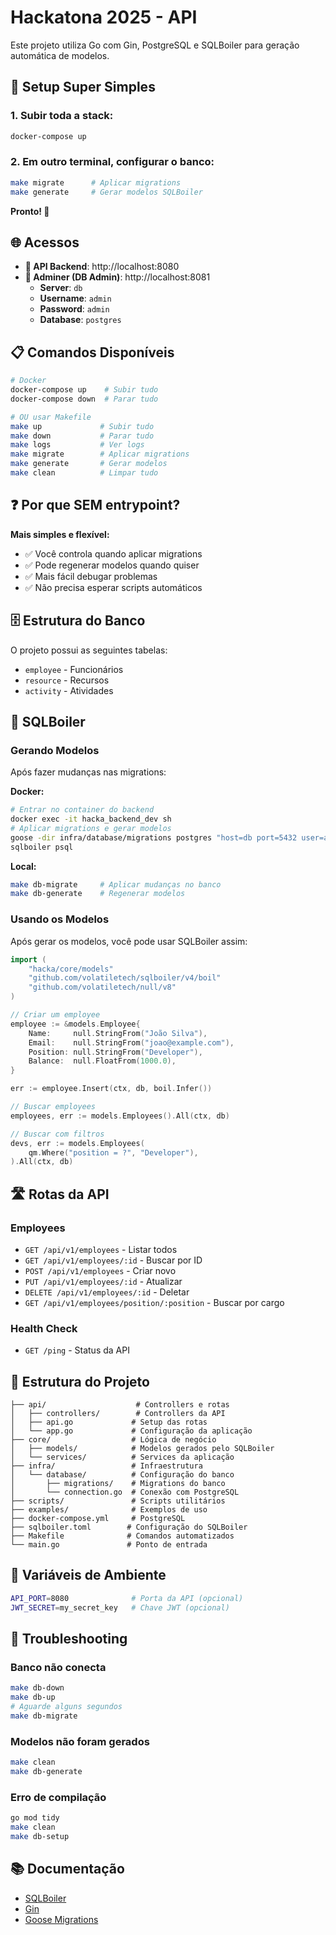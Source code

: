 # Hackatona 2025 - API

Este projeto utiliza Go com Gin, PostgreSQL e SQLBoiler para geração automática de modelos.

## 🚀 Setup Super Simples

### **1. Subir toda a stack:**
```bash
docker-compose up
```

### **2. Em outro terminal, configurar o banco:**
```bash
make migrate      # Aplicar migrations
make generate     # Gerar modelos SQLBoiler
```

**Pronto! 🎉**

## 🌐 Acessos

- **🚀 API Backend**: http://localhost:8080
- **🔧 Adminer (DB Admin)**: http://localhost:8081
  - **Server**: `db`
  - **Username**: `admin` 
  - **Password**: `admin`
  - **Database**: `postgres`

## 📋 Comandos Disponíveis

```bash
# Docker
docker-compose up    # Subir tudo
docker-compose down  # Parar tudo

# OU usar Makefile
make up             # Subir tudo
make down           # Parar tudo  
make logs           # Ver logs
make migrate        # Aplicar migrations
make generate       # Gerar modelos
make clean          # Limpar tudo
```

## ❓ **Por que SEM entrypoint?**

**Mais simples e flexível:**
- ✅ Você controla quando aplicar migrations
- ✅ Pode regenerar modelos quando quiser
- ✅ Mais fácil debugar problemas
- ✅ Não precisa esperar scripts automáticos

## 🗄️ Estrutura do Banco

O projeto possui as seguintes tabelas:
- `employee` - Funcionários
- `resource` - Recursos  
- `activity` - Atividades

## 🔧 SQLBoiler

### Gerando Modelos

Após fazer mudanças nas migrations:

**Docker:**
```bash
# Entrar no container do backend
docker exec -it hacka_backend_dev sh
# Aplicar migrations e gerar modelos
goose -dir infra/database/migrations postgres "host=db port=5432 user=admin password=admin dbname=postgres sslmode=disable" up
sqlboiler psql
```

**Local:**
```bash
make db-migrate     # Aplicar mudanças no banco
make db-generate    # Regenerar modelos
```

### Usando os Modelos

Após gerar os modelos, você pode usar SQLBoiler assim:

```go
import (
    "hacka/core/models"
    "github.com/volatiletech/sqlboiler/v4/boil"
    "github.com/volatiletech/null/v8"
)

// Criar um employee
employee := &models.Employee{
    Name:     null.StringFrom("João Silva"),
    Email:    null.StringFrom("joao@example.com"),
    Position: null.StringFrom("Developer"),
    Balance:  null.FloatFrom(1000.0),
}

err := employee.Insert(ctx, db, boil.Infer())

// Buscar employees
employees, err := models.Employees().All(ctx, db)

// Buscar com filtros
devs, err := models.Employees(
    qm.Where("position = ?", "Developer"),
).All(ctx, db)
```

## 🛣️ Rotas da API

### Employees
- `GET /api/v1/employees` - Listar todos
- `GET /api/v1/employees/:id` - Buscar por ID
- `POST /api/v1/employees` - Criar novo
- `PUT /api/v1/employees/:id` - Atualizar
- `DELETE /api/v1/employees/:id` - Deletar
- `GET /api/v1/employees/position/:position` - Buscar por cargo

### Health Check
- `GET /ping` - Status da API

## 📁 Estrutura do Projeto

```
├── api/                    # Controllers e rotas
│   ├── controllers/        # Controllers da API
│   ├── api.go             # Setup das rotas
│   └── app.go             # Configuração da aplicação
├── core/                  # Lógica de negócio
│   ├── models/            # Modelos gerados pelo SQLBoiler
│   └── services/          # Services da aplicação
├── infra/                 # Infraestrutura
│   └── database/          # Configuração do banco
│       ├── migrations/    # Migrations do banco
│       └── connection.go  # Conexão com PostgreSQL
├── scripts/               # Scripts utilitários
├── examples/              # Exemplos de uso
├── docker-compose.yml     # PostgreSQL
├── sqlboiler.toml        # Configuração do SQLBoiler
├── Makefile              # Comandos automatizados
└── main.go               # Ponto de entrada
```

## 🔐 Variáveis de Ambiente

```bash
API_PORT=8080              # Porta da API (opcional)
JWT_SECRET=my_secret_key   # Chave JWT (opcional)
```

## 🐛 Troubleshooting

### Banco não conecta
```bash
make db-down
make db-up
# Aguarde alguns segundos
make db-migrate
```

### Modelos não foram gerados
```bash
make clean
make db-generate
```

### Erro de compilação
```bash
go mod tidy
make clean
make db-setup
```

## 📚 Documentação

- [SQLBoiler](https://github.com/volatiletech/sqlboiler)
- [Gin](https://gin-gonic.com/)
- [Goose Migrations](https://github.com/pressly/goose)
